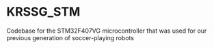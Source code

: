# KRSSG_STM

Codebase for the STM32F407VG microcontroller that was used for our previous generation of soccer-playing robots
